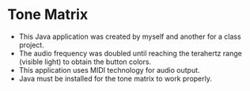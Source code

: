 Tone Matrix
=========

- This Java application was created by myself and another for a class project.
- The audio frequency was doubled until reaching the terahertz range (visible light) to obtain the button colors.
- This application uses MIDI technology for audio output.
- Java must be installed for the tone matrix to work properly.
